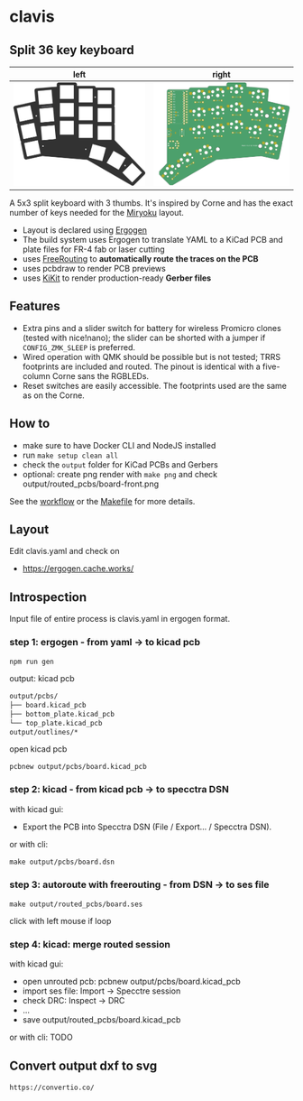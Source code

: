# clavis
##  Split 36 key keyboard

left | right
-|-
![left](images/board-front.png) | ![right](images/board-back.png)

A 5x3 split keyboard with 3 thumbs. It's inspired by Corne and
has the exact number of keys needed for the [Miryoku](https://github.com/manna-harbour/miryoku) layout.

* Layout is declared using [Ergogen](https://github.com/mrzealot/ergogen/)
* The build system uses Ergogen to translate YAML to a KiCad PCB and plate files for FR-4 fab or laser cutting
* uses [FreeRouting](https://github.com/freerouting/freerouting) to **automatically route the traces on the PCB**
* uses pcbdraw to render PCB previews
* uses [KiKit](https://github.com/yaqwsx/KiKit) to render production-ready **Gerber files**

## Features

* Extra pins and a slider switch for battery for wireless Promicro clones (tested with nice!nano); the slider can be
  shorted with a jumper if `CONFIG_ZMK_SLEEP` is preferred.
* Wired operation with QMK should be possible but is not tested; TRRS footprints are included and routed. The pinout is
  identical with a five-column Corne sans the RGBLEDs.
* Reset switches are easily accessible. The footprints used are the same as on the Corne.

## How to

  * make sure to have Docker CLI and NodeJS installed
  * run `make setup clean all`
  * check the `output` folder for KiCad PCBs and Gerbers
  * optional: create png render with `make png` and check output/routed_pcbs/board-front.png

See the [workflow](.github/workflows/build.yml) or the [Makefile](Makefile) for more details.


## Layout

Edit clavis.yaml and check on

* https://ergogen.cache.works/

<!-- Upload samoklava.json except pcbs section. I print on paper with dxf format on qcad and:
* edit sheet properties -> printer offset -60,-60   -->


## Introspection

Input file of entire process is clavis.yaml in ergogen format.

### step 1: ergogen - from yaml -> to kicad pcb

```
npm run gen
```

output: kicad pcb
```
output/pcbs/
├── board.kicad_pcb
├── bottom_plate.kicad_pcb
└── top_plate.kicad_pcb
output/outlines/*
```

open kicad pcb
```
pcbnew output/pcbs/board.kicad_pcb
```


### step 2: kicad - from kicad pcb -> to specctra DSN

with kicad gui:
* Export the PCB into Specctra DSN (File / Export... / Specctra DSN).

or with cli:
```
make output/pcbs/board.dsn
```

### step 3: autoroute with freerouting - from DSN -> to ses file

```
make output/routed_pcbs/board.ses
```

click with left mouse if loop

### step 4: kicad: merge routed session

with kicad gui:
* open unrouted pcb: pcbnew output/pcbs/board.kicad_pcb
* import ses file: Import -> Specctre session
* check DRC: Inspect -> DRC
* ... 
* save output/routed_pcbs/board.kicad_pcb

or with cli: TODO

## Convert output dxf to svg

```
https://convertio.co/
```
